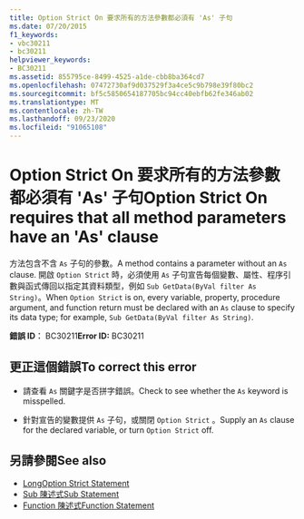 ```yaml
---
title: Option Strict On 要求所有的方法參數都必須有 'As' 子句
ms.date: 07/20/2015
f1_keywords:
- vbc30211
- bc30211
helpviewer_keywords:
- BC30211
ms.assetid: 855795ce-8499-4525-a1de-cbb8ba364cd7
ms.openlocfilehash: 07472730af9d037529f3a4ce5c9b798e39f80bc2
ms.sourcegitcommit: bf5c5850654187705bc94cc40ebfb62fe346ab02
ms.translationtype: MT
ms.contentlocale: zh-TW
ms.lasthandoff: 09/23/2020
ms.locfileid: "91065108"
---
```

# <a name="option-strict-on-requires-that-all-method-parameters-have-an-as-clause"></a><span data-ttu-id="cde58-102">Option Strict On 要求所有的方法參數都必須有 'As' 子句</span><span class="sxs-lookup"><span data-stu-id="cde58-102">Option Strict On requires that all method parameters have an 'As' clause</span></span>

<span data-ttu-id="cde58-103">方法包含不含 `As` 子句的參數。</span><span class="sxs-lookup"><span data-stu-id="cde58-103">A method contains a parameter without an `As` clause.</span></span> <span data-ttu-id="cde58-104">開啟 `Option Strict` 時，必須使用 `As` 子句宣告每個變數、屬性、程序引數與函式傳回以指定其資料類型，例如 `Sub GetData(ByVal filter As String)`。</span><span class="sxs-lookup"><span data-stu-id="cde58-104">When `Option Strict` is on, every variable, property, procedure argument, and function return must be declared with an `As` clause to specify its data type; for example, `Sub GetData(ByVal filter As String)`.</span></span>  
  
 <span data-ttu-id="cde58-105">**錯誤 ID︰** BC30211</span><span class="sxs-lookup"><span data-stu-id="cde58-105">**Error ID:** BC30211</span></span>  
  
## <a name="to-correct-this-error"></a><span data-ttu-id="cde58-106">更正這個錯誤</span><span class="sxs-lookup"><span data-stu-id="cde58-106">To correct this error</span></span>  
  
- <span data-ttu-id="cde58-107">請查看 `As` 關鍵字是否拼字錯誤。</span><span class="sxs-lookup"><span data-stu-id="cde58-107">Check to see whether the `As` keyword is misspelled.</span></span>  
  
- <span data-ttu-id="cde58-108">針對宣告的變數提供 `As` 子句，或關閉 `Option Strict` 。</span><span class="sxs-lookup"><span data-stu-id="cde58-108">Supply an `As` clause for the declared variable, or turn `Option Strict` off.</span></span>  
  
## <a name="see-also"></a><span data-ttu-id="cde58-109">另請參閱</span><span class="sxs-lookup"><span data-stu-id="cde58-109">See also</span></span>

- [<span data-ttu-id="cde58-110">Long</span><span class="sxs-lookup"><span data-stu-id="cde58-110">Option Strict Statement</span></span>](../language-reference/statements/option-strict-statement.md)
- [<span data-ttu-id="cde58-111">Sub 陳述式</span><span class="sxs-lookup"><span data-stu-id="cde58-111">Sub Statement</span></span>](../language-reference/statements/sub-statement.md)
- [<span data-ttu-id="cde58-112">Function 陳述式</span><span class="sxs-lookup"><span data-stu-id="cde58-112">Function Statement</span></span>](../language-reference/statements/function-statement.md)
